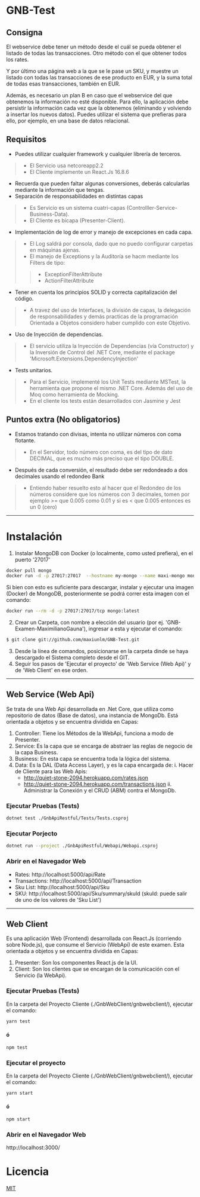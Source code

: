 # GNB-Test
## Consigna

El webservice debe tener un método desde el cuál se pueda obtener el listado de todas las transacciones. Otro método con el que obtener todos los rates.

Y por último una página web a la que se le pase un SKU, y muestre un listado con todas las transacciones de ese producto en EUR, y la suma total de todas esas transacciones, también en EUR.

Además, es necesario un plan B en caso que el webservice del que obtenemos la información no esté disponible. Para ello, la aplicación debe persistir la información cada vez que la obtenemos (eliminando y volviendo a insertar los nuevos datos). Puedes utilizar el sistema que prefieras para ello, por ejemplo, en una base de datos relacional.

## Requisitos

 * Puedes utilizar cualquier framework y cualquier librería de terceros.
  >* El Servicio usa netcoreapp2.2
  >* El Cliente implemente un React.Js 16.8.6 
 * Recuerda que pueden faltar algunas conversiones, deberás calcularlas mediante la información que tengas.
 * Separación de responsabilidades en distintas capas
  >* Es Servicio  es un sistema cuatri-capas (Controlller-Service-Business-Data).
  >* El Cliente es bicapa (Presenter-Client).
 * Implementación de log de error y manejo de excepciones en cada capa.
  >* El Log saldrá por consola, dado que no puedo configurar carpetas en máquinas ajenas.
  >* El manejo de Exceptions y la Auditoría se hacm mediante los Filters de tipo:
  >>* ExceptionFilterAttribute
  >>* ActionFilterAttribute
 * Tener en cuenta los principios SOLID y correcta capitalización del código.
  >* A travez del uso de Interfaces, la división de capas, la delegación de responsabilidades y demás practicas de la programación Orientada a Objetos considero haber cumplido con este Objetivo.
 * Uso de Inyección de dependencias.
  >* El servicio utiliza la Inyección de Dependencias (vía Constructor) y la Inversión de Control del .NET Core, mediante el package 'Microsoft.Extensions.DependencyInjection'
 * Tests unitarios.
  >* Para el Servicio, implementé los Unit Tests mediante MSTest, la herramienta que propone el mismo .NET Core. Además del uso de Moq como herramienta de Mocking.
  >* En el cliente los tests están desarrollados con Jasmine y Jest  

## Puntos extra (No obligatorios)

 * Estamos tratando con divisas, intenta no utilizar números con coma flotante.
  >* En el Servidor, todo número con coma, es del tipo de dato DECIMAL, que es mucho más preciso que el tipo DOUBLE.
 * Después de cada conversión, el resultado debe ser redondeado a dos decimales usando el redondeo Bank
  >* Entiendo haber resuelto esto al hacer que el Redondeo de los números considere que los números con 3 decimales, tomen por ejemplo >= que 0.005 como 0.01 y si es < que 0.005 entonces es un 0 (cero)

--------------------------------------------------------------------------------------------------------------------

# Instalación

 1. Instalar MongoDB con Docker (o localmente, como usted prefiera), en el puerto '27017'
```bash
docker pull mongo
docker run -d -p 27017:27017  --hostname my-mongo --name maxi-mongo mongo
```

Si bien con esto  es suficiente para descargar, instalar y ejecutar una imagen (Docker) de MongoDB, posteriormente se podrá correr esta imagen con el comando:

```bash
docker run --rm -d -p 27017:27017/tcp mongo:latest
```

 2. Crear un Carpeta, con nombre a elección del usuario (por ej. 'GNB-Examen-MaximilianoGauna'), ingresar a esta y ejecutar el comando:
```bash
$ git clone git://github.com/maxiunlm/GNB-Test.git
```
 3. Desde la línea de comandos, posicionarse en la carpeta dinde se haya descargado el Sistema completo desde el GIT.
 4. Seguir los pasos de 'Ejecutar el proyecto' de 'Web Service (Web Api)' y de 'Web Client' en ese orden.

----------------------------------------------------------------------------------------------------------

## Web Service (Web Api)

Se trata de una Web Api desarrollada en .Net Core, que utiliza como repositorio de datos (Base de datos), una instancia de MongoDb.
Está orientada a objetos y se encuentra dividida en Capas:
 1. Controller: Tiene los Métodos de la WebApi, funciona a modo de Presenter.
 2. Service: Es la capa que se encarga de abstraer las reglas de negocio de la capa Business.
 3. Business: En esta capa se encuentra toda la lógica del sistema.
 4. Data: Es la DAL (Data Access Layer), y es la capa encargada de:
  i. Hacer de Cliente para las Web Apis:
    * http://quiet-stone-2094.herokuapp.com/rates.json
    * http://quiet-stone-2094.herokuapp.com/transactions.json
  ii. Administrar la Conexión y el CRUD (ABM) contra el MongoDb.

### Ejecutar Pruebas (Tests)
```bash
dotnet test ./GnbApiRestful/Tests/Tests.csproj
```
 
### Ejecutar Porjecto
```bash
dotnet run --project ./GnbApiRestful/Webapi/Webapi.csproj
```

### Abrir en el Navegador Web
  * Rates: http://localhost:5000/api/Rate
  * Transactions: http://localhost:5000/api/Transaction
  * Sku List: http://localhost:5000/api/Sku
  * SKU: http://localhost:5000/api/Sku/summary/skuId (skuId: puede salir de uno de los valores de 'Sku List')

----------------------------------------------------------------------------------------------------------

## Web Client

Es una aplicación Web (Frontend) desarrollada con React.Js (corriendo sobre Node.js), que consume el Servicio (WebApi) de este examen.
Esta orientada a objetos y se encuentra dividida en Capas:
 1. Presenter: Son los componentes React.js de la UI.
 2. Client: Son los clientes que se encargan de la comunicación con el Servicio (la WebApi).

### Ejecutar Pruebas (Tests)
En la carpeta del Proyecto Cliente (./GnbWebClient/gnbwebclient/), ejecutar el comando:

```bash
yarn test
```
#### ó
```bash
npm test
```

### Ejecutar el proyecto
En la carpeta del Proyecto Cliente (./GnbWebClient/gnbwebclient/), ejecutar el comando:
 
```bash
yarn start
```
#### ó
```bash
npm start
```

### Abrir en el Navegador Web
http://localhost:3000/

# Licencia
[MIT](https://choosealicense.com/licenses/mit/)
